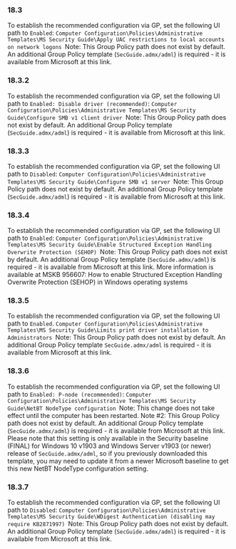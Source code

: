 
### 18.3  
To establish the recommended configuration via GP, set the following UI path to `Enabled`: `Computer Configuration\Policies\Administrative Templates\MS Security Guide\Apply UAC restrictions to local accounts on network logons `Note: This Group Policy path does not exist by default. An additional Group Policy template (`SecGuide.admx/adml`) is required - it is available from Microsoft at this link. 
### 18.3.2  
To establish the recommended configuration via GP, set the following UI path to `Enabled: Disable driver (recommended)`: `Computer Configuration\Policies\Administrative Templates\MS Security Guide\Configure SMB v1 client driver `Note: This Group Policy path does not exist by default. An additional Group Policy template (`SecGuide.admx/adml`) is required - it is available from Microsoft at this link. 
### 18.3.3  
To establish the recommended configuration via GP, set the following UI path to `Disabled`: `Computer Configuration\Policies\Administrative Templates\MS Security Guide\Configure SMB v1 server `Note: This Group Policy path does not exist by default. An additional Group Policy template (`SecGuide.admx/adml`) is required - it is available from Microsoft at this link. 
### 18.3.4  
To establish the recommended configuration via GP, set the following UI path to `Enabled`: `Computer Configuration\Policies\Administrative Templates\MS Security Guide\Enable Structured Exception Handling Overwrite Protection (SEHOP) `Note: This Group Policy path does not exist by default. An additional Group Policy template (`SecGuide.admx/adml`) is required - it is available from Microsoft at this link. More information is available at MSKB 956607: How to enable Structured Exception Handling Overwrite Protection (SEHOP) in Windows operating systems 
### 18.3.5  
To establish the recommended configuration via GP, set the following UI path to `Enabled`. `Computer Configuration\Policies\Administrative Templates\MS Security Guide\Limits print driver installation to Administrators `Note: This Group Policy path does not exist by default. An additional Group Policy template `SecGuide.admx/adml` is required - it is available from Microsoft at this link. 
### 18.3.6  
To establish the recommended configuration via GP, set the following UI path to `Enabled: P-node (recommended)`: `Computer Configuration\Policies\Administrative Templates\MS Security Guide\NetBT NodeType configuration `Note: This change does not take effect until the computer has been restarted. Note #2: This Group Policy path does not exist by default. An additional Group Policy template (`SecGuide.admx/adml`) is required - it is available from Microsoft at this link. Please note that this setting is only available in the Security baseline (FINAL) for Windows 10 v1903 and Windows Server v1903 (or newer) release of `SecGuide.admx/adml`, so if you previously downloaded this template, you may need to update it from a newer Microsoft baseline to get this new NetBT NodeType configuration setting. 
### 18.3.7  
To establish the recommended configuration via GP, set the following UI path to `Disabled`: `Computer Configuration\Policies\Administrative Templates\MS Security Guide\WDigest Authentication (disabling may require KB2871997) `Note: This Group Policy path does not exist by default. An additional Group Policy template (`SecGuide.admx/adml`) is required - it is available from Microsoft at this link. 